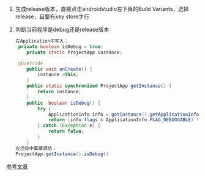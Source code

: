 1. 生成release版本，直接点击androidstudio左下角的Build Variants，选择release，且要有key store才行

2. 判断当前程序是debug还是release版本

   ```java
   在Application中写入：
   	private boolean isDebug = true;
       private static ProjectApp instance;
   
   	@Override
       public void onCreate() {
           instance =this;
       }
       public static synchronized ProjectApp getInstance() {
           return instance;
       }
       public  boolean isDebug() {
           try {
               ApplicationInfo info = getInstance().getApplicationInfo();
               return (info.flags & ApplicationInfo.FLAG_DEBUGGABLE) != 0;
           } catch (Exception e) {
               return false;
           }
       }
   在活动中直接调动：
   ProjectApp.getInstance().isDebug()
   
   
   ```

   





[参考文章](https://blog.csdn.net/u__f_o/article/details/78356439)